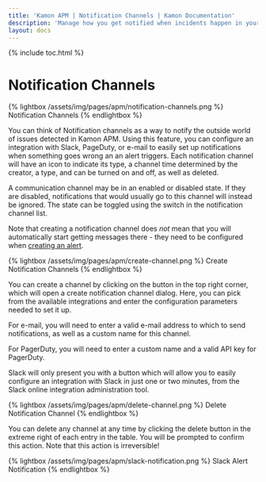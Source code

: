 ```yaml
---
title: 'Kamon APM | Notification Channels | Kamon Documentation'
description: 'Manage how you get notified when incidents happen in your system, using Slack, PagerDuty, and more'
layout: docs
---
```


{% include toc.html %}

Notification Channels
=====================

{% lightbox /assets/img/pages/apm/notification-channels.png %}
Notification Channels
{% endlightbox %}

You can think of Notification channels as a way to notify the outside world of issues detected in Kamon APM. Using this feature, you can configure an integration with Slack, PageDuty, or e-mail to
easily set up notifications when something goes wrong an an alert triggers. Each notification channel will have an icon to indicate its type, a channel time determined by the creator, a type,
and can be turned on and off, as well as deleted.

A communication channel may be in an enabled or disabled state. If they are disabled, notifications that would usually go to this channel will instead be ignored. The state can be toggled using
the switch in the notification channel list.

Note that creating a notification channel does *not* mean that you will automatically start getting messages there - they need to be configured when [creating an alert].

{% lightbox /assets/img/pages/apm/create-channel.png %}
Create Notification Channels
{% endlightbox %}

You can create a channel by clicking on the button in the top right corner, which will open a create notification channel dialog. Here, you can pick from the available integrations and
enter the configuration parameters needed to set it up.

For e-mail, you will need to enter a valid e-mail address to which to send notifications, as well as a custom name for this channel.

For PagerDuty, you will need to enter a custom name and a valid API key for PagerDuty.

Slack will only present you with a button which will allow you to easily configure an integration with Slack in just one or two minutes, from the Slack online integration administration tool.

{% lightbox /assets/img/pages/apm/delete-channel.png %}
Delete Notification Channel
{% endlightbox %}

You can delete any channel at any time by clicking the delete button in the extreme right of each entry in the table. You will be prompted to confirm this action. Note that this action
is irreversible!

{% lightbox /assets/img/pages/apm/slack-notification.png %}
Slack Alert Notification
{% endlightbox %}


[creating an alert]: ../create-edit/
